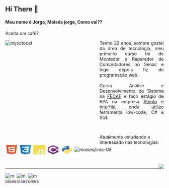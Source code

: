<!--**moisesjlima/moisesjlima** is a ✨ _special_ ✨ repository because its `README.md` (this file) appears on your GitHub profile. -->
## Hi There 👋

<h4 align="left">Meu nome é Jorge, Moisés jorge, Como vai??</h4>
<p>Aceita um café?</p>
<img src="https://octocat-generator-assets.githubusercontent.com/my-octocat-1621733581579.png" width="300px" height="320px" align="left" alt="myoctocat">
<p align="justify"> 
Tenho 22 anos, sempre gostei da área de tecnologia, meu primeiro curso foi de Montador e Reparador de Computadores no Senac e logo depois fiz de programação web.<br><br>
Curso Análise e Desenvolvimento de Sistema na <a href="https://www.fecaf.com.br/">FECAF</a> e faço estágio de RPA na empresa <a href="https://atento.com/pb/">Atento</a> e <a href="https://www.interfile.com.br/">Interfile</a>, onde utilizo ferramenta low-code, C# e SQL. </p> <br>
  
<p>Atualmente estudando e interessado nas tecnologias:   
<img align="center" alt="moisesjlima-HTML" height="30" width="40" src="https://raw.githubusercontent.com/devicons/devicon/master/icons/html5/html5-original.svg">
<img align="center" alt="moisesjlima-CSS" height="30" width="40" src="https://raw.githubusercontent.com/devicons/devicon/master/icons/css3/css3-original.svg">
<img align="center" alt="moisesjlima-Js" height="30" width="40" src="https://raw.githubusercontent.com/devicons/devicon/master/icons/javascript/javascript-plain.svg">
<img align="center" alt="moisesjlima-Csharp" height="30" width="40" src="https://raw.githubusercontent.com/devicons/devicon/master/icons/csharp/csharp-original.svg">
<img align="center" alt="Rafa-Python" height="30" width="40" src="https://raw.githubusercontent.com/devicons/devicon/master/icons/python/python-original.svg">
<img align="center" alt="moisesjlima-Git" height="30" width="40" src="https://cdn.jsdelivr.net/gh/devicons/devicon/icons/git/git-original.svg" />
</p><br>

<div>
<a href="https://github.com/moisesjlima"><img align="right" height="180em" src="https://github-readme-status.vercel.app/api?username=moisesjlima&show_icons=true&theme=dracula&include_all_commits=true&count_private=true" /></a>
</div><hr>

<p>
<a href="https://www.linkedin.com/in/mois%C3%A9s-jorge-costa-lima-01581a17b/"><img align="left" alt="moisesjlima-LinkedIn" height="36" width="36" src="https://cdn.jsdelivr.net/gh/devicons/devicon/icons/linkedin/linkedin-original.svg" /></a>
 
<a href="https://www.instagram.com/moises_jorgecl/"><img align="left" alt="moisesjlima-Instagram" height="36" width="36" src="https://camo.githubusercontent.com/c9dacf0f25a1489fdbc6c0d2b41cda58b77fa210a13a886d6f99e027adfbd358/68747470733a2f2f6564656e742e6769746875622e696f2f537570657254696e7949636f6e732f696d616765732f7376672f696e7374616772616d2e737667" /> </a> 
  
<a href="https://www.facebook.com/moises.jorge.7/"><img align="left" alt="moisesjlima-Facebook" height="36" width="36" src="https://cdn.jsdelivr.net/gh/devicons/devicon/icons/facebook/facebook-original.svg" /> </a> 
</p>



